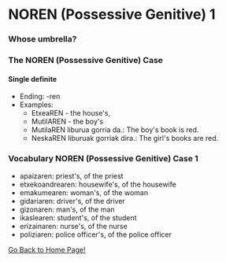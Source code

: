 # NOREN (Possessive Genitive) 1
### Whose umbrella?

### The NOREN (Possessive Genitive) Case
#### Single definite
* Ending: -ren
* Examples:
    * EtxeaREN - the house's, 
    * MutilAREN - the boy's
    * MutilaREN liburua gorria da.: The boy's book is red.
    * NeskaREN liburuak gorriak dira.: The girl's books are red.

### Vocabulary NOREN (Possessive Genitive) Case 1
* apaizaren: priest's, of the priest
* etxekoandrearen: housewife's, of the housewife
* emakumearen: woman's, of the woman
* gidariaren: driver's, of the driver
* gizonaren: man's, of the man
* ikaslearen: student's, of the student
* erizainaren: nurse's, of the nurse
* poliziaren: police officer's, of the police officer



[ Go Back to Home Page!](..)
